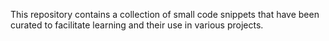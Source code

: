 This repository contains a collection of small code snippets that have been curated to facilitate learning and their use in various projects.
